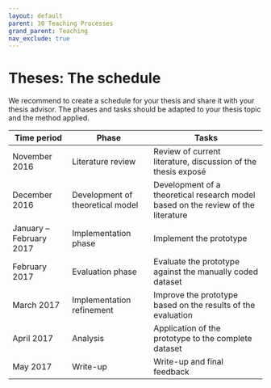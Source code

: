 ```yaml
---
layout: default
parent: 30 Teaching Processes
grand_parent: Teaching
nav_exclude: true
---
```


# Theses: The schedule

We recommend to create a schedule for your thesis and share it with your thesis advisor. The phases and tasks should be adapted to your thesis topic and the method applied.

| Time period 		          | Phase 		                         | Tasks 		                                                                             |
|---------------------------|------------------------------------|---------------------------------------------------------------------------------------|
| November 2016 		        | Literature review 		             | Review of current literature, discussion of the thesis exposé 			 		               |
| December 2016 		        | Development of theoretical model 	 | Development of a theoretical research model based on the review of the literature 		 |
| January – February 2017   | Implementation phase 		           | Implement the prototype 			 		                                                     |
| February 2017 		        | Evaluation phase 		               | Evaluate the prototype against the manually coded dataset 			 		                   |
| March 2017 		            | Implementation refinement 		     | Improve the prototype based on the results of the evaluation 			 		               |
| April 2017 		            | Analysis 		                       | Application of the prototype to the complete dataset 			 		                       |
| May 2017 		              | Write-up 		                       | Write-up and final feedback 			 		                                                 |

